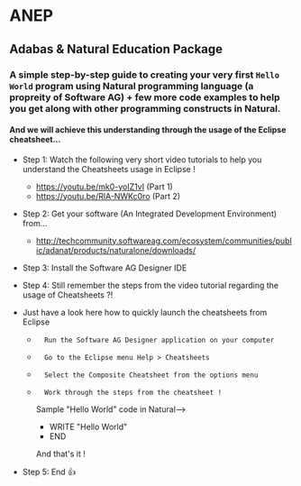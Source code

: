 # ANEP
## Adabas &amp; Natural Education Package
### A simple step-by-step guide to creating your very first `Hello World` program using Natural programming language (a propreity of Software AG) + few more code examples to help you get along with other programming constructs in Natural.
#### And we will achieve this understanding through the usage of the Eclipse cheatsheet...

- Step 1: Watch the following very short video tutorials to help you understand the Cheatsheets usage in Eclipse !
    -   https://youtu.be/mk0-yoIZ1vI    (Part 1)
    -   https://youtu.be/RlA-NWKc0ro   (Part 2)
- Step 2: Get your software (An Integrated Development Environment) from...
    -   http://techcommunity.softwareag.com/ecosystem/communities/public/adanat/products/naturalone/downloads/
- Step 3: Install the Software AG Designer IDE
- Step 4: Still remember the steps from the video tutorial regarding the usage of Cheatsheets ?!

- Just have a look here how to quickly launch the cheatsheets from Eclipse
    -       Run the Software AG Designer application on your computer
    -       Go to the Eclipse menu Help > Cheatsheets
    -       Select the Composite Cheatsheet from the options menu
    -       Work through the steps from the cheatsheet !

        Sample "Hello World" code in Natural-->
        
        -   WRITE "Hello World"
        -   END
        
        And that's it !   
- Step 5: End :+1:
